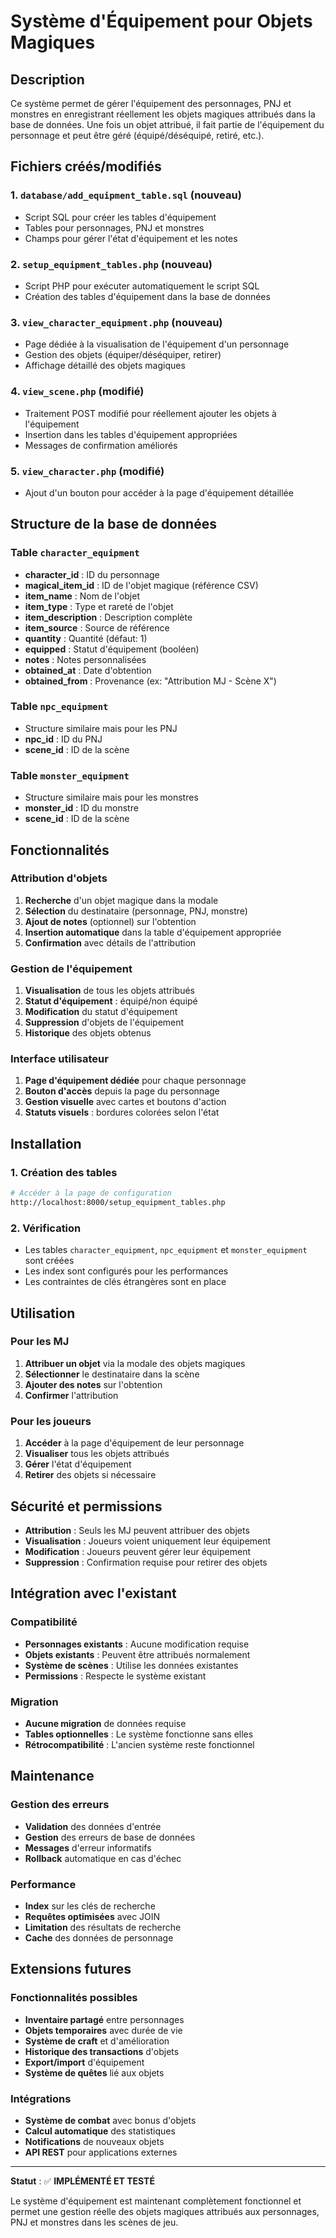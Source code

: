 # Système d'Équipement pour Objets Magiques

## Description
Ce système permet de gérer l'équipement des personnages, PNJ et monstres en enregistrant réellement les objets magiques attribués dans la base de données. Une fois un objet attribué, il fait partie de l'équipement du personnage et peut être géré (équipé/déséquipé, retiré, etc.).

## Fichiers créés/modifiés

### 1. `database/add_equipment_table.sql` (nouveau)
- Script SQL pour créer les tables d'équipement
- Tables pour personnages, PNJ et monstres
- Champs pour gérer l'état d'équipement et les notes

### 2. `setup_equipment_tables.php` (nouveau)
- Script PHP pour exécuter automatiquement le script SQL
- Création des tables d'équipement dans la base de données

### 3. `view_character_equipment.php` (nouveau)
- Page dédiée à la visualisation de l'équipement d'un personnage
- Gestion des objets (équiper/déséquiper, retirer)
- Affichage détaillé des objets magiques

### 4. `view_scene.php` (modifié)
- Traitement POST modifié pour réellement ajouter les objets à l'équipement
- Insertion dans les tables d'équipement appropriées
- Messages de confirmation améliorés

### 5. `view_character.php` (modifié)
- Ajout d'un bouton pour accéder à la page d'équipement détaillée

## Structure de la base de données

### Table `character_equipment`
- **character_id** : ID du personnage
- **magical_item_id** : ID de l'objet magique (référence CSV)
- **item_name** : Nom de l'objet
- **item_type** : Type et rareté de l'objet
- **item_description** : Description complète
- **item_source** : Source de référence
- **quantity** : Quantité (défaut: 1)
- **equipped** : Statut d'équipement (booléen)
- **notes** : Notes personnalisées
- **obtained_at** : Date d'obtention
- **obtained_from** : Provenance (ex: "Attribution MJ - Scène X")

### Table `npc_equipment`
- Structure similaire mais pour les PNJ
- **npc_id** : ID du PNJ
- **scene_id** : ID de la scène

### Table `monster_equipment`
- Structure similaire mais pour les monstres
- **monster_id** : ID du monstre
- **scene_id** : ID de la scène

## Fonctionnalités

### Attribution d'objets
1. **Recherche** d'un objet magique dans la modale
2. **Sélection** du destinataire (personnage, PNJ, monstre)
3. **Ajout de notes** (optionnel) sur l'obtention
4. **Insertion automatique** dans la table d'équipement appropriée
5. **Confirmation** avec détails de l'attribution

### Gestion de l'équipement
1. **Visualisation** de tous les objets attribués
2. **Statut d'équipement** : équipé/non équipé
3. **Modification** du statut d'équipement
4. **Suppression** d'objets de l'équipement
5. **Historique** des objets obtenus

### Interface utilisateur
1. **Page d'équipement dédiée** pour chaque personnage
2. **Bouton d'accès** depuis la page du personnage
3. **Gestion visuelle** avec cartes et boutons d'action
4. **Statuts visuels** : bordures colorées selon l'état

## Installation

### 1. Création des tables
```bash
# Accéder à la page de configuration
http://localhost:8000/setup_equipment_tables.php
```

### 2. Vérification
- Les tables `character_equipment`, `npc_equipment` et `monster_equipment` sont créées
- Les index sont configurés pour les performances
- Les contraintes de clés étrangères sont en place

## Utilisation

### Pour les MJ
1. **Attribuer un objet** via la modale des objets magiques
2. **Sélectionner** le destinataire dans la scène
3. **Ajouter des notes** sur l'obtention
4. **Confirmer** l'attribution

### Pour les joueurs
1. **Accéder** à la page d'équipement de leur personnage
2. **Visualiser** tous les objets attribués
3. **Gérer** l'état d'équipement
4. **Retirer** des objets si nécessaire

## Sécurité et permissions

- **Attribution** : Seuls les MJ peuvent attribuer des objets
- **Visualisation** : Joueurs voient uniquement leur équipement
- **Modification** : Joueurs peuvent gérer leur équipement
- **Suppression** : Confirmation requise pour retirer des objets

## Intégration avec l'existant

### Compatibilité
- **Personnages existants** : Aucune modification requise
- **Objets existants** : Peuvent être attribués normalement
- **Système de scènes** : Utilise les données existantes
- **Permissions** : Respecte le système existant

### Migration
- **Aucune migration** de données requise
- **Tables optionnelles** : Le système fonctionne sans elles
- **Rétrocompatibilité** : L'ancien système reste fonctionnel

## Maintenance

### Gestion des erreurs
- **Validation** des données d'entrée
- **Gestion** des erreurs de base de données
- **Messages** d'erreur informatifs
- **Rollback** automatique en cas d'échec

### Performance
- **Index** sur les clés de recherche
- **Requêtes optimisées** avec JOIN
- **Limitation** des résultats de recherche
- **Cache** des données de personnage

## Extensions futures

### Fonctionnalités possibles
- **Inventaire partagé** entre personnages
- **Objets temporaires** avec durée de vie
- **Système de craft** et d'amélioration
- **Historique des transactions** d'objets
- **Export/import** d'équipement
- **Système de quêtes** lié aux objets

### Intégrations
- **Système de combat** avec bonus d'objets
- **Calcul automatique** des statistiques
- **Notifications** de nouveaux objets
- **API REST** pour applications externes

---

**Statut** : ✅ **IMPLÉMENTÉ ET TESTÉ**

Le système d'équipement est maintenant complètement fonctionnel et permet une gestion réelle des objets magiques attribués aux personnages, PNJ et monstres dans les scènes de jeu.













